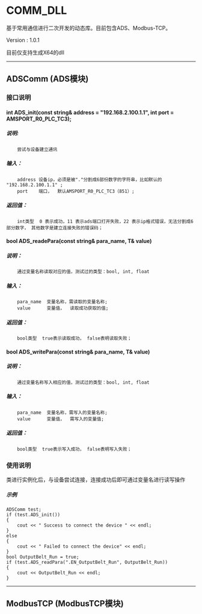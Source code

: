 # COMM_DLL

基于常用通信进行二次开发的动态库。目前包含ADS、Modbus-TCP。

Version : 1.0.1

目前仅支持生成X64的dll

***
## ADSComm (ADS模块)
### 接口说明
####  int ADS_init(const string& address = "192.168.2.100.1.1", int port = AMSPORT_R0_PLC_TC3);
##### 说明:
		尝试与设备建立通讯
##### 输入：
		address 设备ip，必须是被"."分割成6部份数字的字符串，比如默认的 "192.168.2.100.1.1" ;
		port	端口，  默认AMSPORT_R0_PLC_TC3（851）;
##### 返回值：
		int类型  0 表示成功，11 表示ads端口打开失败，22 表示ip格式错误，无法分割成6部分数字， 其他数字是建立连接失败的错误码；


#### bool ADS_readePara(const string& para_name, T& value)
##### 说明：
		通过变量名称读取对应的值，测试过的类型：bool, int, float
##### 输入：
		para_name  变量名称，需读取的变量名称;
		value	   变量值，  读取成功获取的值;
##### 返回值：
		bool类型	true表示读取成功， false表明读取失败；


#### bool ADS_writePara(const string& para_name, T& value)
##### 说明：
		通过变量名称写入相应的值，测试过的类型：bool, int, float
##### 输入：
		para_name  变量名称，需写入的变量名称;
		value	   变量值，  需写入的变量值;
##### 返回值：
		bool类型	true表示写入成功， false表明写入失败；		

### 使用说明
类进行实例化后，与设备尝试连接，连接成功后即可通过变量名进行读写操作

##### 示例
	ADSComm test;
	if (test.ADS_init())
	{
		cout << " Success to connect the device " << endl;
	}
	else
	{
		cout << " Failed to connect the device" << endl;
	}
	bool OutputBelt_Run = true;
	if (test.ADS_readPara(".EN_OutputBelt_Run", OutputBelt_Run))
	{
		cout << OutputBelt_Run << endl;
	}
***
## ModbusTCP (ModbusTCP模块)